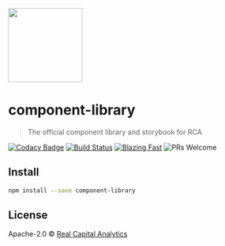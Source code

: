<img width="150" src="https://www.rcanalytics.com/wp-content/uploads/2020/01/pegasus.png">

# component-library

> The official component library and storybook for RCA

[![Codacy Badge](https://api.codacy.com/project/badge/Grade/d7b3cf9bb9f14a9b8b2bada334c399bf)](https://www.codacy.com/gh/Real-Capital/component-library?utm_source=github.com&amp;utm_medium=referral&amp;utm_content=Real-Capital/component-library&amp;utm_campaign=Badge_Grade)
[![Build Status](https://travis-ci.org/Real-Capital/component-library.svg?branch=master)](https://travis-ci.org/Real-Capital/component-library)
[![Blazing Fast](https://badgen.now.sh/badge/speed/blazing%20%F0%9F%94%A5/green)](https://github.com/Real-Capital/component-library)
![PRs Welcome](https://img.shields.io/badge/pr's-welcome-7d4cdb.svg)

## Install

```bash
npm install --save component-library
```


## License

Apache-2.0 © [Real Capital Analytics](https://www.rcanalytics.com/)
